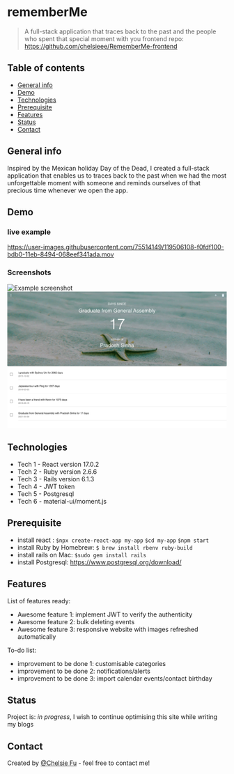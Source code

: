 # rememberMe
> A full-stack application that traces back to the past and the people who spent that special moment with you
frontend repo: https://github.com/chelsieee/RememberMe-frontend

## Table of contents
* [General info](#general-info)
* [Demo](#demo)
* [Technologies](#technologies)
* [Prerequisite](#prerequisite)
* [Features](#features)
* [Status](#status)
* [Contact](#contact)

## General info
Inspired by the Mexican holiday Day of the Dead, I created a full-stack application that enables us to traces back to the past when we had the most unforgettable moment with someone and reminds ourselves of that precious time whenever we open the app.

## Demo

### live example
https://user-images.githubusercontent.com/75514149/119506108-f0fdf100-bdb0-11eb-8494-068eef341ada.mov

### Screenshots
![Example screenshot](image/landingPage.png)
![Example screenshot](image/eventPage.png)



## Technologies
* Tech 1 - React version 17.0.2
* Tech 2 - Ruby version 2.6.6
* Tech 3 - Rails version 6.1.3
* Tech 4 - JWT token
* Tech 5 - Postgresql
* Tech 6 - material-ui/moment.js

## Prerequisite 
* install react :
`$npx create-react-app my-app`
`$cd my-app`
`$npm start`
* install Ruby by Homebrew:
`$ brew install rbenv ruby-build`
* install rails on Mac:
`$sudo gem install rails`
* install Postgresql: https://www.postgresql.org/download/



## Features
List of features ready:
* Awesome feature 1: implement JWT to verify the authenticity 
* Awesome feature 2: bulk deleting events
* Awesome feature 3: responsive website with images refreshed automatically

To-do list:
* improvement to be done 1: customisable categories
* improvement to be done 2: notifications/alerts
* improvement to be done 3: import calendar events/contact birthday



## Status
Project is: _in progress_, I wish to continue optimising this site while writing my blogs 


## Contact
Created by [@Chelsie Fu](https://www.linkedin.com/in/chelsie-fu/) - feel free to contact me!
